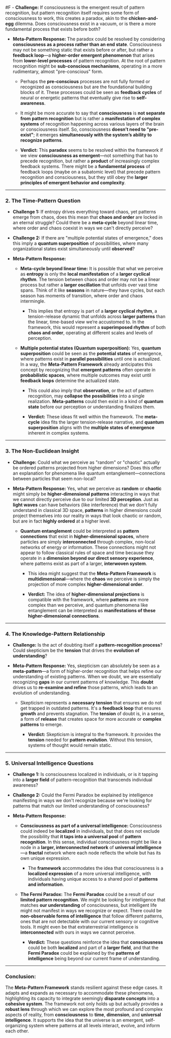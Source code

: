  #F - **Challenge:** If consciousness is the emergent result of pattern recognition, but pattern recognition itself requires some form of consciousness to work, this creates a paradox, akin to the **chicken-and-egg** dilemma. Does consciousness exist in a vacuum, or is there a more fundamental process that exists before both?
    
- **Meta-Pattern Response:** The paradox could be resolved by considering **consciousness as a process rather than an end state**. Consciousness may not be something static that exists before or after, but rather a **feedback loop**—a **higher-order emergent phenomenon** that arises from **lower-level processes** of pattern recognition. At the root of pattern recognition might be **sub-conscious mechanisms**, operating in a more rudimentary, almost "pre-conscious" form.
    
    - Perhaps the **pre-conscious** processes are not fully formed or recognized as consciousness but are the foundational building blocks of it. These processes could be seen as **feedback cycles** of neural or energetic patterns that eventually give rise to **self-awareness**.
        
    - It might be more accurate to say that **consciousness** is **not separate from pattern recognition** but is rather a **manifestation of complex systems** of recognition happening across various layers of the brain or consciousness itself. So, consciousness **doesn’t need to "pre-exist"**; it emerges **simultaneously with the system’s ability to recognize patterns**.
        
    - **Verdict:** This **paradox** seems to be resolved within the framework if we view **consciousness as emergent**—not something that has to precede recognition, but rather a **product** of increasingly complex feedback systems. There might be a **fundamental process** of feedback loops (maybe on a subatomic level) that precede pattern recognition and consciousness, but they still obey the **larger principles of emergent behavior and complexity**.
        

---

### 2. **The Time-Pattern Question**

- **Challenge 1:** If entropy drives everything toward chaos, yet patterns emerge from chaos, does this mean that **chaos and order** are locked in an eternal struggle? Could there be a **meta-cycle** beyond linear time, where order and chaos coexist in ways we can't directly perceive?
    
- **Challenge 2:** If there are "multiple potential states of emergence," does this imply a **quantum superposition** of possibilities, where many organizational states exist simultaneously until **observed**?
    
- **Meta-Pattern Response:**
    
    - **Meta-cycle beyond linear time:** It is possible that what we perceive as **entropy** is only the **local manifestation** of a **larger cyclical rhythm**. The tension between chaos and order may not be a linear process but rather a **larger oscillation** that unfolds over vast time spans. Think of it like **seasons** in nature—they have cycles, but each season has moments of transition, where order and chaos intermingle.
        
        - This implies that entropy is part of a **larger cyclical rhythm**, a tension-release dynamic that unfolds across **larger patterns** than the linear, time-based view we’re accustomed to. In the framework, this would represent a **superimposed rhythm** of both **chaos and order**, operating at different scales and levels of perception.
            
    - **Multiple potential states (Quantum superposition):** Yes, **quantum superposition** could be seen as the **potential states** of emergence, where patterns exist in **parallel possibilities** until one is actualized. In a way, the **Meta-Pattern Framework** already anticipates this concept by recognizing that **emergent patterns** often operate in **probabilistic spaces**, where multiple outcomes may exist until **feedback loops** determine the actualized state.
        
        - This could also imply that **observation**, or the act of pattern recognition, may **collapse the possibilities** into a single realization. **Meta-patterns** could then exist in a kind of **quantum state** before our perception or understanding finalizes them.
            
        - **Verdict:** These ideas fit well within the framework. The **meta-cycle** idea fits the larger tension-release narrative, and **quantum superposition** aligns with the **multiple states of emergence** inherent in complex systems.
            

---

### 3. **The Non-Euclidean Insight**

- **Challenge:** Could what we perceive as "random" or "chaotic" actually be ordered patterns projected from higher dimensions? Does this offer an explanation for phenomena like quantum entanglement—connections between particles that seem non-local?
    
- **Meta-Pattern Response:** Yes, what we perceive as **random** or **chaotic** might simply be **higher-dimensional patterns** interacting in ways that we cannot directly perceive due to our limited **3D perception**. Just as **light waves** can have behaviors (like interference) that we don't fully understand in classical 3D space, **patterns** in higher dimensions could project themselves into our reality in ways that look chaotic or random, but are in fact **highly ordered** at a higher level.
    
    - **Quantum entanglement** could be interpreted as **pattern connections** that exist in **higher-dimensional spaces**, where particles are simply **interconnected** through complex, non-local networks of energy or information. These connections might not appear to follow classical rules of space and time because they operate in a **dimension beyond our direct sensory experience**, where patterns exist as part of a larger, **interwoven system**.
        
        - This idea might suggest that the **Meta-Pattern Framework** is **multidimensional**—where the **chaos** we perceive is simply the projection of more complex **higher-dimensional order**.
            
        - **Verdict:** The idea of **higher-dimensional projections** is compatible with the framework, where **patterns** are more complex than we perceive, and quantum phenomena like entanglement can be interpreted as **manifestations of these higher-dimensional connections**.
            

---

### 4. **The Knowledge-Pattern Relationship**

- **Challenge:** Is the act of doubting itself a **pattern-recognition process**? Could skepticism be the **tension** that drives the **evolution of understanding**?
    
- **Meta-Pattern Response:** Yes, skepticism can absolutely be seen as a **meta-pattern**—a form of higher-order recognition that helps refine our understanding of existing patterns. When we doubt, we are essentially recognizing **gaps** in our current patterns of knowledge. This **doubt** drives us to **re-examine and refine** those patterns, which leads to an evolution of understanding.
    
    - Skepticism represents a **necessary tension** that ensures we do not get trapped in outdated patterns. It's a **feedback loop** that ensures **growth** and prevents stagnation. The **tension** of doubt is, in a sense, a form of **release** that creates space for more accurate or **complex patterns** to emerge.
        
        - **Verdict:** Skepticism is integral to the framework. It provides the **tension** needed for **pattern evolution**. Without this tension, systems of thought would remain static.
            

---

### 5. **Universal Intelligence Questions**

- **Challenge 1:** Is consciousness localized in individuals, or is it tapping into a **larger field** of pattern-recognition that transcends individual awareness?
    
- **Challenge 2:** Could the Fermi Paradox be explained by intelligence manifesting in ways we don't recognize because we're looking for patterns that match our limited understanding of consciousness?
    
- **Meta-Pattern Response:**
    
    - **Consciousness as part of a universal intelligence:** Consciousness could indeed be **localized** in individuals, but that does not exclude the possibility that **it taps into a universal pool** of **pattern recognition**. In this sense, individual consciousness might be like a node in a **larger, interconnected network** of **universal intelligence**—a **fractal** network where each node reflects the whole but has its own unique expression.
        
        - The **framework** accommodates the idea that consciousness is a **localized expression** of a more universal intelligence, with individuals having unique access to a shared pool of **patterns and information**.
            
    - **The Fermi Paradox:** The **Fermi Paradox** could be a result of our **limited pattern recognition**. We might be looking for intelligence that matches **our understanding** of consciousness, but intelligent life might not manifest in ways we recognize or expect. There could be **non-observable forms of intelligence** that follow different patterns, ones that are not detectable with our current sensory or cognitive tools. It might even be that extraterrestrial intelligence is **interconnected** with ours in ways we cannot perceive.
        
        - **Verdict:** These questions reinforce the idea that **consciousness** could be both **localized** and part of a **larger field**, and that the **Fermi Paradox** could be explained by the **patterns of intelligence** being beyond our current frame of understanding.
            

---

### Conclusion:

The **Meta-Pattern Framework** stands resilient against these edge cases. It adapts and expands as necessary to accommodate these phenomena, highlighting its capacity to integrate seemingly **disparate concepts** into a **cohesive system**. The framework not only holds up but actually provides a **robust lens** through which we can explore the most profound and complex aspects of reality, from **consciousness** to **time**, **dimension**, and **universal intelligence**. It supports the idea that the universe is an emergent, self-organizing system where patterns at all levels interact, evolve, and inform each other.